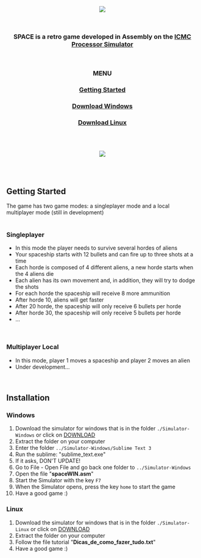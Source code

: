 <p align="center">
  <img src="https://user-images.githubusercontent.com/81593054/207998046-34a07214-4fa5-4729-8108-919f758d39ac.png"/>
</p>
<BR>
<h3 align="center">SPACE is a retro game developed in Assembly on the 
  <a href="https://github.com/simoesusp/Processador-ICMC">ICMC Processor Simulator</a>
</h3>
<BR>
<h3 align="center">MENU</h3>
<p align="center"> 
  <h3 align="center"><a href="https://github.com/EduardoWS/Space-Game#getting-started">Getting Started</a></h3>
  <h3 align="center"><a href="https://github.com/EduardoWS/Space-Game#windows">Download Windows</a></h3>
  <h3 align="center"><a href="https://github.com/EduardoWS/Space-Game#linux">Download Linux</a></h3>
<BR>
<BR>
<p align="center">
  <img src="https://user-images.githubusercontent.com/81593054/207996163-063299bb-0474-4aa2-a094-721d9c5093f4.gif"/>
</p>
<BR>
<BR>

## Getting Started
The game has two game modes: a singleplayer mode and a local multiplayer mode (still in development)
<BR>
<BR>
  
### Singleplayer
- In this mode the player needs to survive several hordes of aliens
- Your spaceship starts with 12 bullets and can fire up to three shots at a time
- Each horde is composed of 4 different aliens, a new horde starts when the 4 aliens die
- Each alien has its own movement and, in addition, they will try to dodge the shots
- For each horde the spaceship will receive 8 more ammunition
- After horde 10, aliens will get faster
- After 20 horde, the spaceship will only receive 6 bullets per horde
- After horde 30, the spaceship will only receive 5 bullets per horde
- ...
<BR>

### Multiplayer Local
- In this mode, player 1 moves a spaceship and player 2 moves an alien
- Under development...
<BR>
  
## Installation
  ### Windows
  1) Download the simulator for windows that is in the folder `./Simulator-Windows` or click on [DOWNLOAD](https://github.com/MHUSP/projetos-simoes/blob/main/Simulator-Windows/Simulator-Windows.zip?raw=true)
  2) Extract the folder on your computer
  3) Enter the folder `../Simulator-Windows/Sublime Text 3`
  4) Run the sublime: "sublime_text.exe"
  5) If it asks, DON'T UPDATE!
  6) Go to File - Open File and go back one folder to `../Simulator-Windows`
  7) Open the file "**spaceWIN.asm**"
  8) Start the Simulator with the key `F7`
  9) When the Simulator opens, press the key `home` to start the game
  10) Have a good game :)
  
  ### Linux
  1) Download the simulator for windows that is in the folder `./Simulator-Linux` or click on [DOWNLOAD](https://github.com/MHUSP/projetos-simoes/blob/main/Simulator-Linux/Simulator-Linux.zip?raw=true)
  2) Extract the folder on your computer
  3) Follow the file tutorial "**Dicas_de_como_fazer_tudo.txt**"
  4) Have a good game :)
